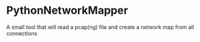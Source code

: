 # PythonNetworkMapper
 A small tool that will read a pcap(ng) file and create a network map from all connections
